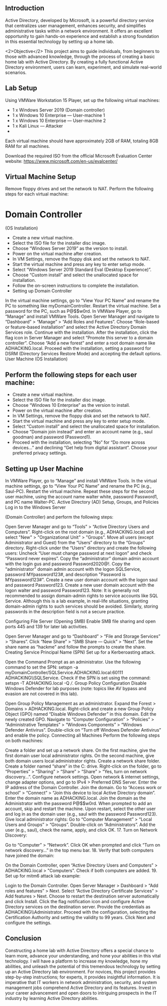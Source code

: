 <h2>Introduction</h2>
Active Directory, developed by Microsoft, is a powerful directory service that centralizes user management, enhances security, and simplifies administrative tasks within a network environment. It offers an excellent opportunity to gain hands-on experience and establish a strong foundation in this essential technology by setting up a home lab.

<2>Objective</2>
This project aims to guide individuals, from beginners to those with advanced knowledge, through the process of creating a basic home lab with Active Directory. By creating a fully functional Active Directory environment, users can learn, experiment, and simulate real-world scenarios.

<h2>Lab Setup</h2>
Using VMWare Workstation 15 Player, set up the following virtual machines:

- 1 x Windows Server 2019 (Domain controller)
- 1 x Windows 10 Enterprise — User-machine 1
- 1 x Windows 10 Enterprise — User-machine 2
- 1 x Kali Linux — Attacker
- 
Each virtual machine should have approximately 2GB of RAM, totaling 8GB RAM for all machines.

Download the required ISO from the official Microsoft Evaluation Center website: https://www.microsoft.com/en-us/evalcenter/

<h2>Virtual Machine Setup</h2>
Remove floppy drives and set the network to NAT. Perform the following steps for each virtual machine:

<h1>Domain Controller</h1> (OS Installation)

- Create a new virtual machine.
- Select the ISO file for the installer disc image.
- Choose “Windows Server 2019” as the version to install.
- Power on the virtual machine after creation.
- In VM Settings, remove the floppy disk and set the network to NAT.
- Start the virtual machine and press any key to enter setup mode.
- Select “Windows Server 2019 Standard Eval (Desktop Experience)”.
- Choose “Custom install” and select the unallocated space for installation.
- Follow the on-screen instructions to complete the installation.
- Setting up Domain Controller

In the virtual machine settings, go to “View Your PC Name” and rename the PC to something like myDomainController. Restart the virtual machine.
Set a password for the PC, such as P@$$w0rd.
In VMWare Player, go to “Manage” and install VMWare Tools.
Open Server Manager and navigate to “Dashboard” > “Manage” > “Add Roles and Features”.
Choose “Role-based or feature-based installation” and select the Active Directory Domain Services role. Continue with the installation.
After the installation, click the flag icon in Server Manager and select “Promote this server to a domain controller”.
Choose “Add a new forest” and enter a root domain name like ADHACKING.local. Proceed with the installation, setting a password for DSRM (Directory Services Restore Mode) and accepting the default options.
User Machine (OS Installation)

<h2>Perform the following steps for each user machine:</h2>

- Create a new virtual machine.
- Select the ISO file for the installer disc image.
- Choose “Windows 10 Enterprise” as the version to install.
- Power on the virtual machine after creation.
- In VM Settings, remove the floppy disk and set the network to NAT.
- Start the virtual machine and press any key to enter setup mode.
- Select “Custom install” and select the unallocated space for installation.
- Choose “Domain join instead” and enter an account name (e.g., saul goodman) and password (Password1).
- Proceed with the installation, selecting “No” for “Do more across devices…” and declining “Get help from digital assistant”. Choose your preferred privacy settings.

<h2>Setting up User Machine</h2>

In VMWare Player, go to “Manage” and install VMWare Tools.
In the virtual machine settings, go to “View Your PC Name” and rename the PC (e.g., Saul-PC). Restart the virtual machine.
Repeat these steps for the second user machine, using the account name walter white, password Password1, and PC name Walter-PC.
Active Directory (AD) Setup, Groups, and Policies
Log in to the Windows Server

(Domain Controller) and perform the following steps:

Open Server Manager and go to “Tools” > “Active Directory Users and Computers”.
Right-click on the root domain (e.g., ADHACKING.local) and select "New" > "Organizational Unit" > "Groups".
Move all users (except Administrator and Guest) from the “Users” directory to the “Groups” directory.
Right-click under the “Users” directory and create the following users:
Uncheck “User must change password at next logon” and check “Password never expires”.
Copy the “administrator” domain admin account with the login gus and password Password2020@!.
Copy the “administrator” domain admin account with the logon SQLService, password MYpassword123#, and description "Password is MYpassword123#".
Create a new user domain account with the logon saul and password Password123.
Create a new user domain account with the logon walter and password Password123.
Note: It is generally not recommended to assign domain-admin rights to service accounts like SQL Service. Although this is a lab example, in real-life situations, granting domain-admin rights to such services should be avoided. Similarly, storing passwords in the description field is not a secure practice.

Configuring File Server (Opening SMB)
Enable SMB file sharing and open ports 445 and 139 for later lab activities.

Open Server Manager and go to “Dashboard” > “File and Storage Services” > “Shares”.
Click “New Share” > “SMB Share — Quick” > “Next”.
Set the share name as “hackme” and follow the prompts to create the share.
Creating Service Principal Name (SPN)
Set up for a Kerberoasting attack.

Open the Command Prompt as an administrator.
Use the following command to set the SPN: setspn -a myDomainController/SQLService.ADHACKING.local:60111 ADHACKING\\\\SQLService.
Check if the SPN is set using the command: setspn -T ADHACKING.local -Q */*.
Group Policy Configuration
Disable Windows Defender for lab purposes (note: topics like AV bypass and evasion are not covered in this lab).

Open Group Policy Management as an administrator.
Expand the Forest > Domains > ADHACKING.local.
Right-click and create a new Group Policy Object (GPO) named “Disable Windows Defender” in this domain.
Edit the newly created GPO.
Navigate to “Computer Configuration” > “Policies” > “Administrative Templates” > “Windows Components” > “Windows Defender Antivirus”.
Double-click on “Turn off Windows Defender Antivirus” and enable the policy.
Connecting all Machines
Perform the following steps on both machines:

Create a folder and set up a network share.
On the first machine, give the first domain user local administrator rights.
On the second machine, give both domain users local administrator rights.
Create a network share folder.
Create a folder named “share” in the C: drive.
Right-click on the folder, go to “Properties” > “Sharing” > “Share” > “Share” > “Yes, turn on network discovery…”.
Configure network settings.
Open network & internet settings, change adapter options, and go to IPv4 > Preferred DNS Server.
Enter the IP address of the Domain Controller.
Join the domain.
Go to “Access work or school” > “Connect” > “Join this device to local Active Directory domain”.
Enter the domain name as ADHACKING.local.
Join the domain as the Administrator with the password P@$$w0rd.
When prompted to add an account, skip and restart the machine.
Upon restart, select the other user and log in as the domain user (e.g., saul with the password Password123).
Give local administrator rights:
Go to “Computer Management” > “Local Users and Groups” > “Groups”.
Double-click on “Administrators”.
Add the user (e.g., saul), check the name, apply, and click OK.
17. Turn on Network Discovery:

Go to “Computer” > “Network”.
Click OK when prompted and click “Turn on network discovery…” in the top menu bar.
18. Verify that both computers have joined the domain:

On the Domain Controller, open “Active Directory Users and Computers” > ADHACKING.local > "Computers".
Check if both computers are added.
19. Set up for mitm6 attack lab example:

Login to the Domain Controller.
Open Server Manager > Dashboard > “Add roles and features” > Next.
Select “Active Directory Certificate Services” > Add features > Next.
Choose to restart the destination server automatically and click Install.
Click the flag notification icon and configure Active Directory services on the destination server.
Provide the credentials as ADHACKING\\\\Administrator.
Proceed with the configuration, selecting the Certification Authority and setting the validity to 99 years. Click Next and configure the settings.


<h2>Conclusion</h2>
Constructing a home lab with Active Directory offers a special chance to learn more, advance your understanding, and hone your abilities in this vital technology. I will have a platform to increase my knowledge, hone my abilities, and unleash the potential of this tremendous technology by setting up an Active Directory lab environment. For novices, this project provides step-by-step instructions; for experts, it provides insightful information. It is imperative that IT workers in network administration, security, and system management jobs comprehend Active Directory and its features. Invest in your career advancement and open doors to intriguing prospects in the IT industry by learning Active Directory abilities.
